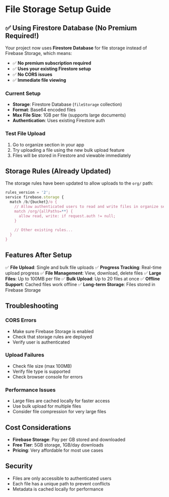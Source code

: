 # File Storage Setup Guide

## ✅ Using Firestore Database (No Premium Required!)

Your project now uses **Firestore Database** for file storage instead of Firebase Storage, which means:
- ✅ **No premium subscription required**
- ✅ **Uses your existing Firestore setup**
- ✅ **No CORS issues**
- ✅ **Immediate file viewing**

### Current Setup
- **Storage**: Firestore Database (`fileStorage` collection)
- **Format**: Base64 encoded files
- **Max File Size**: 1GB per file (supports large documents)
- **Authentication**: Uses existing Firestore auth

### Test File Upload
1. Go to organize section in your app
2. Try uploading a file using the new bulk upload feature
3. Files will be stored in Firestore and viewable immediately

## Storage Rules (Already Updated)

The storage rules have been updated to allow uploads to the `org/` path:

```javascript
rules_version = '2';
service firebase.storage {
  match /b/{bucket}/o {
    // Allow authenticated users to read and write files in organize section
    match /org/{allPaths=**} {
      allow read, write: if request.auth != null;
    }
    
    // Other existing rules...
  }
}
```

## Features After Setup

✅ **File Upload**: Single and bulk file uploads
✅ **Progress Tracking**: Real-time upload progress
✅ **File Management**: View, download, delete files
✅ **Large Files**: Up to 100MB per file
✅ **Bulk Upload**: Up to 20 files at once
✅ **Offline Support**: Cached files work offline
✅ **Long-term Storage**: Files stored in Firebase Storage

## Troubleshooting

### CORS Errors
- Make sure Firebase Storage is enabled
- Check that storage rules are deployed
- Verify user is authenticated

### Upload Failures
- Check file size (max 100MB)
- Verify file type is supported
- Check browser console for errors

### Performance Issues
- Large files are cached locally for faster access
- Use bulk upload for multiple files
- Consider file compression for very large files

## Cost Considerations

- **Firebase Storage**: Pay per GB stored and downloaded
- **Free Tier**: 5GB storage, 1GB/day downloads
- **Pricing**: Very affordable for most use cases

## Security

- Files are only accessible to authenticated users
- Each file has a unique path to prevent conflicts
- Metadata is cached locally for performance
